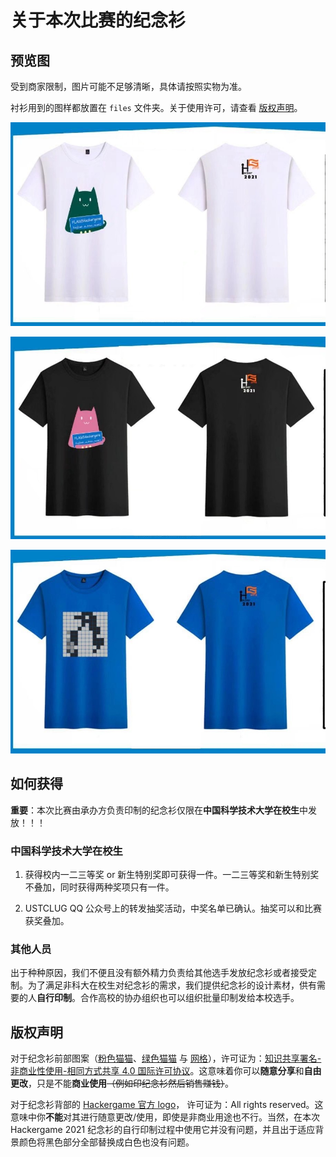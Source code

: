 # 关于本次比赛的纪念衫

## 预览图

受到商家限制，图片可能不足够清晰，具体请按照实物为准。

衬衫用到的图样都放置在 `files` 文件夹。关于使用许可，请查看 [版权声明](#版权声明)。

![preview-white](files/preview-white.jpeg)

![preview-black](files/preview-black.jpeg)

![preview-blue](files/preview-blue.jpeg)

## 如何获得

**重要**：本次比赛由承办方负责印制的纪念衫仅限在**中国科学技术大学在校生**中发放！！！

### 中国科学技术大学在校生

1. 获得校内一二三等奖 or 新生特别奖即可获得一件。一二三等奖和新生特别奖不叠加，同时获得两种奖项只有一件。

2. USTCLUG QQ 公众号上的转发抽奖活动，中奖名单已确认。抽奖可以和比赛获奖叠加。

### 其他人员

出于种种原因，我们不便且没有额外精力负责给其他选手发放纪念衫或者接受定制。为了满足非科大在校生对纪念衫的需求，我们提供纪念衫的设计素材，供有需要的人**自行印制**。合作高校的协办组织也可以组织批量印制发给本校选手。

## 版权声明

对于纪念衫前部图案（[粉色猫猫](files/neko-pink.svg)、[绿色猫猫](files/neko-green.svg) 与 [网格](files/lug-grid.png)），许可证为：[知识共享署名-非商业性使用-相同方式共享 4.0 国际许可协议](http://creativecommons.org/licenses/by-nc-sa/4.0/)。这意味着你可以**随意分享**和**自由更改**，只是不能**商业使用**~~（例如印纪念衫然后销售赚钱）~~。

对于纪念衫背部的 [Hackergame 官方 logo](files/hg_2021-logo.png)， 许可证为：All rights reserved。这意味中你**不能**对其进行随意更改/使用，即使是非商业用途也不行。当然，在本次 Hackergame 2021 纪念衫的自行印制过程中使用它并没有问题，并且出于适应背景颜色将黑色部分全部替换成白色也没有问题。

